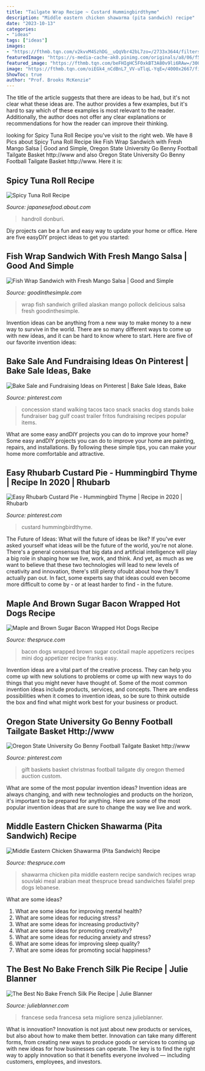 ```yaml
---
title: "Tailgate Wrap Recipe ~ Custard Hummingbirdthyme"
description: "Middle eastern chicken shawarma (pita sandwich) recipe"
date: "2023-10-13"
categories:
- "ideas"
tags: ["ideas"]
images:
- "https://fthmb.tqn.com/v2kvvM4SzhDG__uQqVbr42bL7zo=/2733x3644/filters:fill(auto,1)/chicken-souvlaki-wrap-171579564-582489603df78c6f6af71003.jpg"
featuredImage: "https://s-media-cache-ak0.pinimg.com/originals/a8/06/f5/a806f5590a7d77135b03efe8dd839257.jpg"
featured_image: "https://fthmb.tqn.com/beFHIgHC5F0xkBT3A80v9li6RAw=/3008x2000/filters:fill(auto,1)/GettyImages-127633785-570d54253df78c7d9e4002d5.jpg"
image: "https://fthmb.tqn.com/oiEGk4_nCdBnL7_VV-uTlqL-YqE=/4000x2667/filters:fill(auto,1)/baconwrappedhotdogs2122015-5915afd33df78c7a8c4b3298.jpg"
ShowToc: true
author: "Prof. Brooks McKenzie"
---
```



The title of the article suggests that there are ideas to be had, but it's not clear what these ideas are. The author provides a few examples, but it's hard to say which of these examples is most relevant to the reader. Additionally, the author does not offer any clear explanations or recommendations for how the reader can improve their thinking.

	

		
looking for Spicy Tuna Roll Recipe you've visit to the right web. We have 8 Pics about Spicy Tuna Roll Recipe like Fish Wrap Sandwich with Fresh Mango Salsa | Good and Simple, Oregon State University Go Benny Football Tailgate Basket http://www and also Oregon State University Go Benny Football Tailgate Basket http://www. Here it is:
		
    
## Spicy Tuna Roll Recipe

<img loading=lazy src="https://fthmb.tqn.com/beFHIgHC5F0xkBT3A80v9li6RAw=/3008x2000/filters:fill(auto,1)/GettyImages-127633785-570d54253df78c7d9e4002d5.jpg" onerror="this.onerror=null;this.src='https://tse2.mm.bing.net/th?id=OIP.tdAd_WTVi98UJMOxnbQoXQHaE7&amp;pid=15.1';" alt="Spicy Tuna Roll Recipe">

_Source: japanesefood.about.com_

>handroll donburi. 

	

Diy projects can be a fun and easy way to update your home or office. Here are five easyDIY project ideas to get you started: 

    
## Fish Wrap Sandwich With Fresh Mango Salsa | Good And Simple

<img loading=lazy src="https://goodinthesimple.com/wp-content/uploads/2018/05/grilled-fish-wrap-sandwich.jpg" onerror="this.onerror=null;this.src='https://tse3.mm.bing.net/th?id=OIP.C-EiXBg0zTWtBHlzmOqAiAHaK5&amp;pid=15.1';" alt="Fish Wrap Sandwich with Fresh Mango Salsa | Good and Simple">

_Source: goodinthesimple.com_

>wrap fish sandwich grilled alaskan mango pollock delicious salsa fresh goodinthesimple. 

	

Invention ideas can be anything from a new way to make money to a new way to survive in the world. There are so many different ways to come up with new ideas, and it can be hard to know where to start. Here are five of our favorite invention ideas:

    
## Bake Sale And Fundraising Ideas On Pinterest | Bake Sale Ideas, Bake

<img loading=lazy src="https://s-media-cache-ak0.pinimg.com/originals/a8/06/f5/a806f5590a7d77135b03efe8dd839257.jpg" onerror="this.onerror=null;this.src='https://tse1.mm.bing.net/th?id=OIP.8Y9uBVKpS6-eHMgyiNdlUgHaE6&amp;pid=15.1';" alt="Bake Sale and Fundraising Ideas on Pinterest | Bake Sale Ideas, Bake">

_Source: pinterest.com_

>concession stand walking tacos taco snack snacks dog stands bake fundraiser bag gulf coast trailer fritos fundraising recipes popular items. 

	

What are some easy andDIY projects you can do to improve your home?
Some easy andDIY projects you can do to improve your home are painting, repairs, and installations. By following these simple tips, you can make your home more comfortable and attractive.

    
## Easy Rhubarb Custard Pie - Hummingbird Thyme | Recipe In 2020 | Rhubarb

<img loading=lazy src="https://i.pinimg.com/736x/d4/33/1e/d4331e77d87e85afa49acda405c7eaac.jpg" onerror="this.onerror=null;this.src='https://tse3.mm.bing.net/th?id=OIP.WAv6LLzUFr_CrPW9UAiH6AHaJ3&amp;pid=15.1';" alt="Easy Rhubarb Custard Pie - Hummingbird Thyme | Recipe in 2020 | Rhubarb">

_Source: pinterest.com_

>custard hummingbirdthyme. 

	

The Future of Ideas: What will the future of ideas be like?
If you've ever asked yourself what ideas will be the future of the world, you're not alone. There's a general consensus that big data and artificial intelligence will play a big role in shaping how we live, work, and think. And yet, as much as we want to believe that these two technologies will lead to new levels of creativity and innovation, there's still plenty ofoubt about how they'll actually pan out. In fact, some experts say that ideas could even become more difficult to come by - or at least harder to find - in the future.

    
## Maple And Brown Sugar Bacon Wrapped Hot Dogs Recipe

<img loading=lazy src="https://fthmb.tqn.com/oiEGk4_nCdBnL7_VV-uTlqL-YqE=/4000x2667/filters:fill(auto,1)/baconwrappedhotdogs2122015-5915afd33df78c7a8c4b3298.jpg" onerror="this.onerror=null;this.src='https://tse3.mm.bing.net/th?id=OIP.kkN4mmVVQ1YgZsecQUBlGwHaE8&amp;pid=15.1';" alt="Maple and Brown Sugar Bacon Wrapped Hot Dogs Recipe">

_Source: thespruce.com_

>bacon dogs wrapped brown sugar cocktail maple appetizers recipes mini dog appetizer recipe franks easy. 

	

Invention ideas are a vital part of the creative process. They can help you come up with new solutions to problems or come up with new ways to do things that you might never have thought of. Some of the most common invention ideas include products, services, and concepts. There are endless possibilities when it comes to invention ideas, so be sure to think outside the box and find what might work best for your business or product.

    
## Oregon State University Go Benny Football Tailgate Basket Http://www

<img loading=lazy src="https://i.pinimg.com/736x/59/27/c3/5927c35b3d927e3853bb564601d215a1--christmas-gift-baskets-christmas-crafts.jpg" onerror="this.onerror=null;this.src='https://tse2.mm.bing.net/th?id=OIP.3BIDoLoOhRYfNu-AeKiG-wHaJe&amp;pid=15.1';" alt="Oregon State University Go Benny Football Tailgate Basket http://www">

_Source: pinterest.com_

>gift baskets basket christmas football tailgate diy oregon themed auction custom. 

	

What are some of the most popular invention ideas?
Invention ideas are always changing, and with new technologies and products on the horizon, it's important to be prepared for anything. Here are some of the most popular invention ideas that are sure to change the way we live and work.

    
## Middle Eastern Chicken Shawarma (Pita Sandwich) Recipe

<img loading=lazy src="https://fthmb.tqn.com/v2kvvM4SzhDG__uQqVbr42bL7zo=/2733x3644/filters:fill(auto,1)/chicken-souvlaki-wrap-171579564-582489603df78c6f6af71003.jpg" onerror="this.onerror=null;this.src='https://tse3.mm.bing.net/th?id=OIP.pAcmGWEPfYOstGMH8E37YAHaJ4&amp;pid=15.1';" alt="Middle Eastern Chicken Shawarma (Pita Sandwich) Recipe">

_Source: thespruce.com_

>shawarma chicken pita middle eastern recipe sandwich recipes wrap souvlaki meal arabian meat thespruce bread sandwiches falafel prep dogs lebanese. 

	

What are some ideas?
1. What are some ideas for improving mental health? 
2. What are some ideas for reducing stress? 
3. What are some ideas for increasing productivity? 
4. What are some ideas for promoting creativity?
5. What are some ideas for reducing anxiety and stress? 
6. What are some ideas for improving sleep quality?
7. What are some ideas for promoting social happiness?

    
## The Best No Bake French Silk Pie Recipe | Julie Blanner

<img loading=lazy src="https://julieblanner.com/wp-content/uploads/2020/08/easy-french-silk-pie-1-1365x2048.jpeg" onerror="this.onerror=null;this.src='https://tse2.mm.bing.net/th?id=OIP.JIKa1we-XCYUEMmA3n-n6wHaLH&amp;pid=15.1';" alt="The Best No Bake French Silk Pie Recipe | Julie Blanner">

_Source: julieblanner.com_

>francese seda francesa seta migliore senza julieblanner. 

	

What is innovation?
Innovation is not just about new products or services, but also about how to make them better. Innovation can take many different forms, from creating new ways to produce goods or services to coming up with new ideas for how businesses can operate. The key is to find the right way to apply innovation so that it benefits everyone involved ― including customers, employees, and investors.

